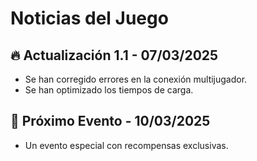 # Noticias del Juego

## 🔥 Actualización 1.1 - 07/03/2025
- Se han corregido errores en la conexión multijugador.
- Se han optimizado los tiempos de carga.

## 🎉 Próximo Evento - 10/03/2025
- Un evento especial con recompensas exclusivas.
